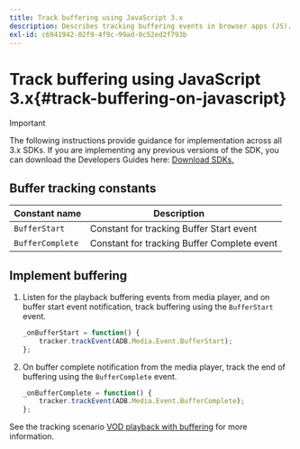 ```yaml
---
title: Track buffering using JavaScript 3.x
description: Describes tracking buffering events in browser apps (JS).
exl-id: c6941942-02f9-4f9c-99ad-0c52ed2f793b
---
```

# Track buffering using JavaScript 3.x{#track-buffering-on-javascript}

>[!IMPORTANT]
>
>The following instructions provide guidance for implementation across all 3.x SDKs. If you are implementing any previous versions of the SDK, you can download the Developers Guides here: [Download SDKs.](/help/sdk-implement/download-sdks.md)

## Buffer tracking constants

|  Constant name  | Description&nbsp;&nbsp;&nbsp;&nbsp;  |
|---|---|
|  `BufferStart`  | Constant for tracking Buffer Start event  |
|  `BufferComplete`  | Constant for tracking Buffer Complete event  |

## Implement buffering

1. Listen for the playback buffering events from media player, and on buffer start event notification, track buffering using the `BufferStart` event.

   ```js
   _onBufferStart = function() {
       tracker.trackEvent(ADB.Media.Event.BufferStart);
   };
   ```

1. On buffer complete notification from the media player, track the end of buffering using the `BufferComplete` event.

   ```js
   _onBufferComplete = function() {
       tracker.trackEvent(ADB.Media.Event.BufferComplete);
   };
   ```

See the tracking scenario [VOD playback with buffering](/help/sdk-implement/tracking-scenarios/vod-buffering.md) for more information.
